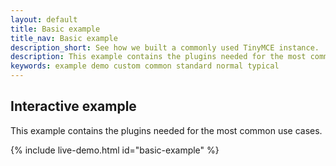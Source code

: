 ```yaml
---
layout: default
title: Basic example
title_nav: Basic example
description_short: See how we built a commonly used TinyMCE instance.
description: This example contains the plugins needed for the most common use cases.
keywords: example demo custom common standard normal typical
---
```


## Interactive example

This example contains the plugins needed for the most common use cases.

{% include live-demo.html id="basic-example" %}
